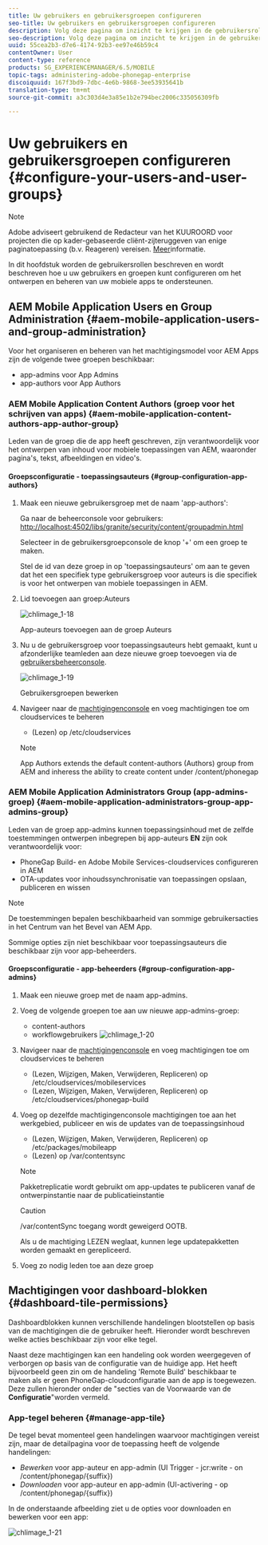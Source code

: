 ```yaml
---
title: Uw gebruikers en gebruikersgroepen configureren
seo-title: Uw gebruikers en gebruikersgroepen configureren
description: Volg deze pagina om inzicht te krijgen in de gebruikersrollen en hoe u uw gebruikers en groepen configureert voor ondersteuning van het ontwerpen en beheren van uw mobiele apps.
seo-description: Volg deze pagina om inzicht te krijgen in de gebruikersrollen en hoe u uw gebruikers en groepen configureert voor ondersteuning van het ontwerpen en beheren van uw mobiele apps.
uuid: 55cea2b3-d7e6-4174-92b3-ee97e46b59c4
contentOwner: User
content-type: reference
products: SG_EXPERIENCEMANAGER/6.5/MOBILE
topic-tags: administering-adobe-phonegap-enterprise
discoiquuid: 167f3bd9-7dbc-4e6b-9868-3ee53935641b
translation-type: tm+mt
source-git-commit: a3c303d4e3a85e1b2e794bec2006c335056309fb

---
```



# Uw gebruikers en gebruikersgroepen configureren {#configure-your-users-and-user-groups}

>[!NOTE]
>
>Adobe adviseert gebruikend de Redacteur van het KUUROORD voor projecten die op kader-gebaseerde cliënt-zijteruggeven van enige paginatoepassing (b.v. Reageren) vereisen. [Meer](/help/sites-developing/spa-overview.md)informatie.

In dit hoofdstuk worden de gebruikersrollen beschreven en wordt beschreven hoe u uw gebruikers en groepen kunt configureren om het ontwerpen en beheren van uw mobiele apps te ondersteunen.

## AEM Mobile Application Users en Group Administration {#aem-mobile-application-users-and-group-administration}

Voor het organiseren en beheren van het machtigingsmodel voor AEM Apps zijn de volgende twee groepen beschikbaar:

* app-admins voor App Admins
* app-authors voor App Authors

### AEM Mobile Application Content Authors (groep voor het schrijven van apps) {#aem-mobile-application-content-authors-app-author-group}

Leden van de groep die de app heeft geschreven, zijn verantwoordelijk voor het ontwerpen van inhoud voor mobiele toepassingen van AEM, waaronder pagina&#39;s, tekst, afbeeldingen en video&#39;s.

#### Groepsconfiguratie - toepassingsauteurs {#group-configuration-app-authors}

1. Maak een nieuwe gebruikersgroep met de naam &#39;app-authors&#39;:

   Ga naar de beheerconsole voor gebruikers: [http://localhost:4502/libs/granite/security/content/groupadmin.html](http://localhost:4502/libs/granite/security/content/groupadmin.html)

   Selecteer in de gebruikersgroepconsole de knop &#39;+&#39; om een groep te maken.

   Stel de id van deze groep in op &#39;toepassingsauteurs&#39; om aan te geven dat het een specifiek type gebruikersgroep voor auteurs is die specifiek is voor het ontwerpen van mobiele toepassingen in AEM.

1. Lid toevoegen aan groep:Auteurs

   ![chlimage_1-18](assets/chlimage_1-18.png)

   App-auteurs toevoegen aan de groep Auteurs

1. Nu u de gebruikersgroep voor toepassingsauteurs hebt gemaakt, kunt u afzonderlijke teamleden aan deze nieuwe groep toevoegen via de [gebruikersbeheerconsole](http://localhost:4502/libs/granite/security/content/useradmin.md).

   ![chlimage_1-19](assets/chlimage_1-19.png)

   Gebruikersgroepen bewerken

1. Navigeer naar de [machtigingenconsole](http://localhost:4502/useradmin) en voeg machtigingen toe om cloudservices te beheren

   * (Lezen) op /etc/cloudservices
   >[!NOTE]
   >
   >App Authors extends the default content-authors (Authors) group from AEM and inheress the ability to create content under /content/phonegap

### AEM Mobile Application Administrators Group (app-admins-groep) {#aem-mobile-application-administrators-group-app-admins-group}

Leden van de groep app-admins kunnen toepassingsinhoud met de zelfde toestemmingen ontwerpen inbegrepen bij app-auteurs **EN** zijn ook verantwoordelijk voor:

* PhoneGap Build- en Adobe Mobile Services-cloudservices configureren in AEM
* OTA-updates voor inhoudssynchronisatie van toepassingen opslaan, publiceren en wissen

>[!NOTE]
>
>De toestemmingen bepalen beschikbaarheid van sommige gebruikersacties in het Centrum van het Bevel van AEM App.
>
>Sommige opties zijn niet beschikbaar voor toepassingsauteurs die beschikbaar zijn voor app-beheerders.

#### Groepsconfiguratie - app-beheerders {#group-configuration-app-admins}

1. Maak een nieuwe groep met de naam app-admins.
1. Voeg de volgende groepen toe aan uw nieuwe app-admins-groep:

   * content-authors
   * workflowgebruikers
   ![chlimage_1-20](assets/chlimage_1-20.png)

1. Navigeer naar de [machtigingenconsole](http://localhost:4502/useradmin) en voeg machtigingen toe om cloudservices te beheren

   * (Lezen, Wijzigen, Maken, Verwijderen, Repliceren) op /etc/cloudservices/mobileservices
   * (Lezen, Wijzigen, Maken, Verwijderen, Repliceren) op /etc/cloudservices/phonegap-build

1. Voeg op dezelfde machtigingenconsole machtigingen toe aan het werkgebied, publiceer en wis de updates van de toepassingsinhoud

   * (Lezen, Wijzigen, Maken, Verwijderen, Repliceren) op /etc/packages/mobileapp
   * (Lezen) op /var/contentsync
   >[!NOTE]
   >
   >Pakketreplicatie wordt gebruikt om app-updates te publiceren vanaf de ontwerpinstantie naar de publicatieinstantie

   >[!CAUTION]
   >
   >/var/contentSync toegang wordt geweigerd OOTB.
   >
   >Als u de machtiging LEZEN weglaat, kunnen lege updatepakketten worden gemaakt en gerepliceerd.

1. Voeg zo nodig leden toe aan deze groep

## Machtigingen voor dashboard-blokken {#dashboard-tile-permissions}

Dashboardblokken kunnen verschillende handelingen blootstellen op basis van de machtigingen die de gebruiker heeft. Hieronder wordt beschreven welke acties beschikbaar zijn voor elke tegel.

Naast deze machtigingen kan een handeling ook worden weergegeven of verborgen op basis van de configuratie van de huidige app. Het heeft bijvoorbeeld geen zin om de handeling &#39;Remote Build&#39; beschikbaar te maken als er geen PhoneGap-cloudconfiguratie aan de app is toegewezen. Deze zullen hieronder onder de &quot;secties van de Voorwaarde van de **Configuratie**&quot;worden vermeld.

### App-tegel beheren {#manage-app-tile}

De tegel bevat momenteel geen handelingen waarvoor machtigingen vereist zijn, maar de detailpagina voor de toepassing heeft de volgende handelingen:

* *Bewerken* voor app-auteur en app-admin (UI Trigger - jcr:write - on /content/phonegap/{suffix})
* *Downloaden* voor app-auteur en app-admin (UI-activering - op /content/phonegap/{suffix})

In de onderstaande afbeelding ziet u de opties voor downloaden en bewerken voor een app:

![chlimage_1-21](assets/chlimage_1-21.png)

